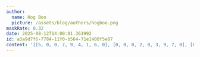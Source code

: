 ```yaml
---
author:
  name: Hog Boo
  picture: /assets/blog/authors/hogboo.png
maskRate: 0.32
date: 2025-08-12T14:00:01.361992
id: a3a9d7f6-7784-11f0-b564-71e1480f5e87
content: '[[5, 0, 0, 7, 9, 4, 1, 6, 0], [0, 0, 0, 2, 0, 3, 9, 7, 0], [0, 9, 2, 0, 6, 1, 5, 4, 3], [0, 7, 0, 9, 0, 6, 8, 0, 1], [2, 3, 6, 0, 1, 8, 7, 9, 0], [8, 1, 0, 0, 3, 7, 6, 2, 5], [9, 5, 7, 3, 0, 0, 4, 1, 0], [1, 0, 0, 6, 7, 0, 3, 8, 9], [3, 6, 8, 0, 4, 9, 2, 5, 7]]'
---
```

